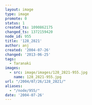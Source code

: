```yaml
---
layout: image
type: image
promote: 0
status: 1
created_ts: 1090862175
changed_ts: 1372159420
node_id: 955
title: '128_2821'
author: anj
created: '2004-07-26'
changed: '2013-06-25'
tags:
  - Taranaki
images:
  - src: image/images/128_2821-955.jpg
    name: 128_2821-955.jpg
url: "/2004/07/26/128_2821/"
aliases:
  - "/node/955/"
date: '2004-07-26'
---
```



